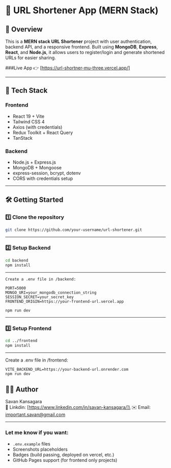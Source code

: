 # 🔗 URL Shortener App (MERN Stack)

## 🚀 Overview

This is a **MERN stack URL Shortener** project with user authentication, backend API, and a responsive frontend. Built using **MongoDB**, **Express**, **React**, and **Node.js**, it allows users to register/login and generate shortened URLs for easier sharing.

###Live App 👉 [https://url-shortner-mu-three.vercel.app/]

---

## 🔧 Tech Stack

### Frontend
- React 19 + Vite
- Tailwind CSS 4
- Axios (with credentials)
- Redux Toolkit + React Query
- TanStack

### Backend
- Node.js + Express.js
- MongoDB + Mongoose
- express-session, bcrypt, dotenv
- CORS with credentials setup

---

## 🛠️ Getting Started

### 1️⃣ Clone the repository

```bash
git clone https://github.com/your-username/url-shortener.git
```
---
### 2️⃣ Setup Backend

```bash
cd backend
npm install
```
---
```
Create a .env file in /backend:

PORT=5000
MONGO_URI=your_mongodb_connection_string
SESSION_SECRET=your_secret_key
FRONTEND_ORIGIN=https://your-frontend-url.vercel.app

npm run dev
```
---
### 3️⃣ Setup Frontend
```bash
cd ../frontend
npm install
```
---
Create a .env file in /frontend:
```
VITE_BACKEND_URL=https://your-backend-url.onrender.com
npm run dev
```
## 🙋‍♂️ Author
Savan Kansagara\
🔗 Linkdin: [https://www.linkedin.com/in/savan-kansagara/]\
✉️ Email: important.savan@gmail.com

---
### Let me know if you want:
- `.env.example` files
- Screenshots placeholders
- Badges (build passing, deployed on vercel, etc.)
- GitHub Pages support (for frontend only projects)




